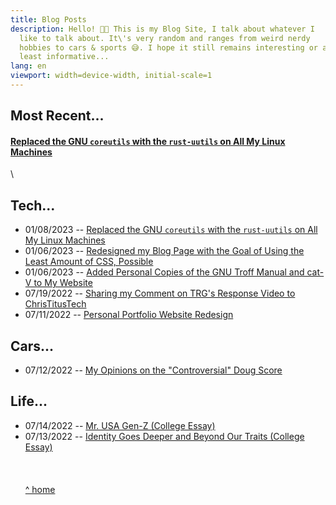 ```yaml
---
title: Blog Posts
description: Hello! 👋🏽 This is my Blog Site, I talk about whatever I
  like to talk about. It\'s very random and ranges from weird nerdy
  hobbies to cars & sports 😅. I hope it still remains interesting or at
  least informative...
lang: en
viewport: width=device-width, initial-scale=1
---
```


<meta name="color-scheme" content="light dark">

## Most Recent...

#### [Replaced the GNU `coreutils` with the `rust-uutils` on All My Linux Machines](01082023rust-uutils-for-some-reason)
\

## Tech...

-   01/08/2023 -- [Replaced the GNU `coreutils` with the `rust-uutils` on All My Linux Machines](01082023rust-uutils-for-some-reason)
-   01/06/2023 -- [Redesigned my Blog Page with the Goal of Using the Least Amount of CSS, Possible](01062023blogredesign) 
-   01/06/2023 -- [Added Personal Copies of the GNU Troff Manual and cat-V to My Website](01062023groff-and-catv-is-now-here)
-   07/19/2022 -- [Sharing my Comment on TRG\'s Response Video to
    ChrisTitusTech](07192022sharing-my-comment/)
-   07/11/2022 -- [Personal Portfolio Website
    Redesign](071122personal-pertfolio-website-redesign)

## Cars...

-   07/12/2022 -- [My Opinions on the \"Controversial\" Doug
    Score](071222about-the-controversial-doug-score/)

## Life...

-   07/14/2022 -- [Mr. USA Gen-Z (College Essay)](071422mrusagen-z/)
-   07/13/2022 -- [Identity Goes Deeper and Beyond Our Traits (College
    Essay)](071322identity-goes-deeper-and-beyond-our-traits/)
\
\
\
\
[\^ home](../)
